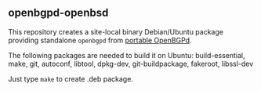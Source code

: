 openbgpd-openbsd
----------------

This repository creates a site-local binary Debian/Ubuntu package
providing standalone `openbgpd` from [portable OpenBGPd](https://github.com/openbgpd-portable/openbgpd-portable).

The following packages are needed to build it on Ubuntu:
    build-essential, make, git, autoconf, libtool, dpkg-dev, git-buildpackage, fakeroot, libssl-dev

Just type `make` to create .deb package.

